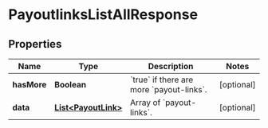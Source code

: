 

# PayoutlinksListAllResponse


## Properties

| Name | Type | Description | Notes |
|------------ | ------------- | ------------- | -------------|
|**hasMore** | **Boolean** | &#x60;true&#x60; if there are more &#x60;payout-links&#x60;. |  [optional] |
|**data** | [**List&lt;PayoutLink&gt;**](PayoutLink.md) | Array of &#x60;payout-links&#x60;. |  [optional] |



